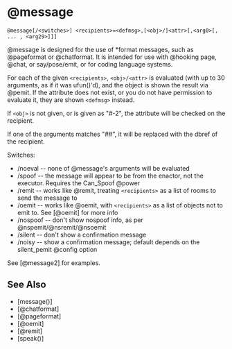 # @message
`@message[/<switches>] <recipients>=<defmsg>,[<obj>/]<attr>[,<arg0>[, ... , <arg29>]]]`

@message is designed for the use of *format messages, such as @pageformat or @chatformat. It is intended for use with @hooking page, @chat, or say/pose/emit, or for coding language systems.

For each of the given `<recipients>`, `<obj>/<attr>` is evaluated (with up to 30 arguments, as if it was ufun()'d), and the object is shown the result via @pemit. If the attribute does not exist, or you do not have permission to evaluate it, they are shown `<defmsg>` instead.

If `<obj>` is not given, or is given as "#-2", the attribute will be checked on the recipient.

If one of the arguments matches "##", it will be replaced with the dbref of the recipient.

Switches:
- /noeval -- none of @message's arguments will be evaluated
- /spoof -- the message will appear to be from the enactor, not the executor. Requires the Can_Spoof @power
- /remit -- works like @remit, treating `<recipients>` as a list of rooms to send the message to
- /oemit -- works like @oemit, with `<recipients>` as a list of objects not to emit to. See [@oemit] for more info
- /nospoof -- don't show nospoof info, as per @nspemit/@nsremit/@nsoemit
- /silent -- don't show a confirmation message
- /noisy -- show a confirmation message; default depends on the silent_pemit @config option

See [@message2] for examples.

## See Also
- [message()]
- [@chatformat]
- [@pageformat]
- [@oemit]
- [@remit]
- [speak()]

